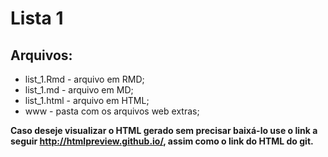 # Lista 1

## Arquivos:
* list_1.Rmd - arquivo em RMD;
* list_1.md - arquivo em MD;
* list_1.html - arquivo em HTML;
* www - pasta com os arquivos web extras;


**Caso deseje visualizar o HTML gerado sem precisar baixá-lo use o link a seguir <http://htmlpreview.github.io/>, assim como o link do HTML do git.**

